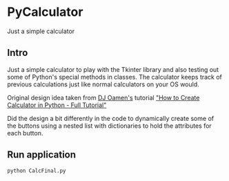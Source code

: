# PyCalculator
Just a simple calculator

## Intro

Just a simple calculator to play with the Tkinter library and also testing out some of Python's special methods in classes.
The calculator keeps track of previous calculations just like normal calculators on your OS would.

Original design idea taken from [DJ Oamen's](https://www.youtube.com/channel/UCFtw9CfTfMKU9aHZsT2teYg) tutorial 
["How to Create Calculator in Python - Full Tutorial"](https://www.youtube.com/watch?v=9WPmxH4RRZ0)

Did the design a bit differently in the code to dynamically create some of the buttons using a nested list with dictionaries to hold the
attributes for each button.

## Run application
```python
python CalcFinal.py
```
